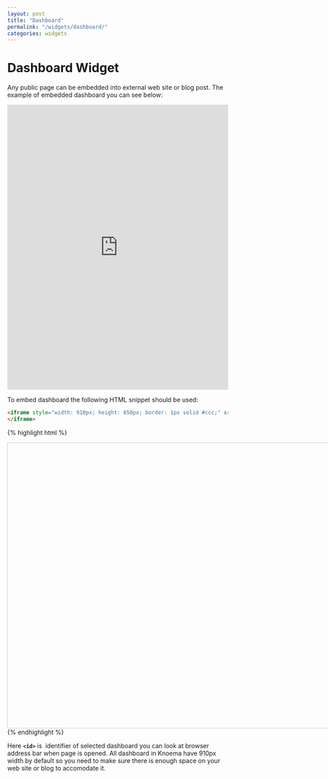 ```yaml
---
layout: post
title: "Dashboard"
permalink: "/widgets/dashboard/"
categories: widgets
---
```


# Dashboard Widget

Any public page can be embedded into external web site or blog post. The example of embedded dashboard you can see below:

<iframe src="https://knoema.com/resource/embed/iffaekg" frameborder="0" scrolling="no" style="height: 650px; width: 100%;"></iframe>

To embed dashboard the following HTML snippet should be used:

```html
<iframe style="width: 910px; height: 650px; border: 1px solid #ccc;" src="/resource/embed/<id>" frameborder="0" scrolling="no">
</iframe>
```

{% highlight html %}
<iframe style="width: 910px; height: 650px; border: 1px solid #ccc;" src="/resource/embed/<id>" frameborder="0" scrolling="no">
</iframe>
{% endhighlight %}

Here **`<id>`** is  identifier of selected dashboard you can look at browser address bar when page is opened. All dashboard in Knoema have 910px width by default so you need to make sure there is enough space on your web site or blog to accomodate it. 
